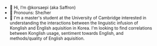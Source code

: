 - 👋 Hi, I’m @korsaepi (aka Saffron)
- 💞️ Pronouns: She/her
- 🌱 I'm a master's student at the University of Cambridge interested in understanding the interactions between the linguistic infusion of Konglish and English aquisition in Korea. I'm looking to find correlations between Konglish usage, sentiment towards English, and methods/quality of English aquisition.

<!---
korsaepi/korsaepi is a ✨ special ✨ repository because its `README.md` (this file) appears on your GitHub profile.
You can click the Preview link to take a look at your changes.
--->
